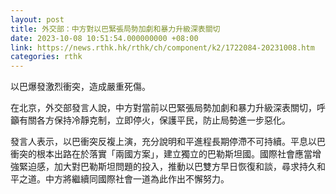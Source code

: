 ```yaml
---
layout: post
title: 外交部：中方對以巴緊張局勢加劇和暴力升級深表關切
date: 2023-10-08 10:51:54.000000000 +08:00
link: https://news.rthk.hk/rthk/ch/component/k2/1722084-20231008.htm
categories: rthk
---
```


以巴爆發激烈衝突，造成嚴重死傷。

在北京，外交部發言人說，中方對當前以巴緊張局勢加劇和暴力升級深表關切，呼籲有關各方保持冷靜克制，立即停火，保護平民，防止局勢進一步惡化。

發言人表示，以巴衝突反複上演，充分說明和平進程長期停滯不可持續。平息以巴衝突的根本出路在於落實「兩國方案」，建立獨立的巴勒斯坦國。國際社會應當增強緊迫感，加大對巴勒斯坦問題的投入，推動以巴雙方早日恢復和談，尋求持久和平之道。中方將繼續同國際社會一道為此作出不懈努力。
